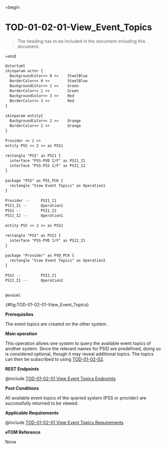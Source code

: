 =begin

# TOD-01-02-01-View_Event_Topics

> The heading has to be included in the document including this document.

=end

```plantuml
@startuml
skinparam actor {
  BackgroundColor<< 0 >> 	SteelBlue
  BorderColor<< 0 >> 		SteelBlue
  BackgroundColor<< 1 >> 	Green
  BorderColor<< 1 >> 		Green
  BackgroundColor<< 3 >> 	Red
  BorderColor<< 3 >> 		Red
}

skinparam entity{
  BackgroundColor<< 2 >> 	Orange
  BorderColor<< 2 >> 		Orange
}

Provider << 1 >>
entity PSS << 2 >> as PSS1

rectangle "PSI" as PSI1 {
  interface "PSS-PVD I/F" as PSI1_I1
  interface "PSS-PSS I/F" as PSI1_I2
}

package "PSS" as PSS_PCK {
  rectangle "View Event Topics" as Operation1
}

Provider --	    PSI1_I1
PSI1_I1 --      Operation1
PSS1 --         PSI1_I2
PSI1_I2 --      Operation1

entity PSS << 2 >> as PSS2

rectangle "PSI" as PSI2 {
  interface "PSS-PVD I/F" as PSI2_I1
}

package "Provider" as PVD_PCK {
  rectangle "View Event Topics" as Operation2
}

PSS2 --         PSI2_I1
PSI2_I1 --      Operation2


@enduml

```

![**TOD-01-02-01**: View Event Topics](../../common/pixel.png){#fig:TOD-01-02-01-View_Event_Topics}

**Prerequisites**

The event topics are created on the other system.

**Main operation**

This operation allows one system to query the available event topics of another system.
Since the relevant names for PSID are predefined, doing so is considered optional, though it may reveal additional topics.
The topics can then be subscribed to using [TOD-01-02-02](#tod-01-02-02-register_event_callback).

**REST Endpoints**

@include [TOD-01-02-01 View Event Topics Endpoints](endpoints/TOD-01-02-01-View_Event_Topics-endpoints.md)

**Post Conditions**

All available event topics of the queried system (PSS or provider) are successfully returned to be viewed.

**Applicable Requirements**

@include [TOD-01-02-01 View Event Topics Requirements](requirements/TOD-01-02-01-View_Event_Topics-requirements.md)

**eTOM Reference**

None
